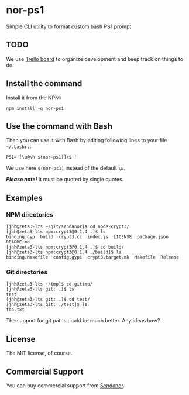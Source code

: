 nor-ps1
=======

Simple CLI utility to format custom bash PS1 prompt

TODO
----

We use [Trello board](//trello.com/b/eytFyiQk/nor-ps1) to organize development and keep track on things to do.

Install the command
-------------------

Install it from the NPM:

```
npm install -g nor-ps1
```

Use the command with Bash
-------------------------

Then you can use it with Bash by editing following lines to your file `~/.bashrc`:

```
PS1='[\u@\h $(nor-ps1)]\$ '
```

We use here `$(nor-ps1)` instead of the default `\w`.

***Please note!*** It must be quoted by single quotes.

Examples
--------

### NPM directories

```
[jhh@zeta3-lts ~/git/sendanor]$ cd node-crypt3/
[jhh@zeta3-lts npm:crypt3@0.1.4 .]$ ls
binding.gyp  build  crypt3.cc  index.js  LICENSE  package.json  README.md
[jhh@zeta3-lts npm:crypt3@0.1.4 .]$ cd build/
[jhh@zeta3-lts npm:crypt3@0.1.4 ./build]$ ls
binding.Makefile  config.gypi  crypt3.target.mk  Makefile  Release
```

### Git directories

```
[jhh@zeta3-lts ~/tmp]$ cd gittmp/
[jhh@zeta3-lts git: .]$ ls
test
[jhh@zeta3-lts git: .]$ cd test/
[jhh@zeta3-lts git: ./test]$ ls
foo.txt
```

The support for git paths could be much better. Any ideas how?

License
-------

The MIT license, of course.

Commercial Support
------------------

You can buy commercial support from [Sendanor](http://sendanor.com/software).
